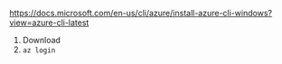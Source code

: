 https://docs.microsoft.com/en-us/cli/azure/install-azure-cli-windows?view=azure-cli-latest

1. Download
2. `az login`

